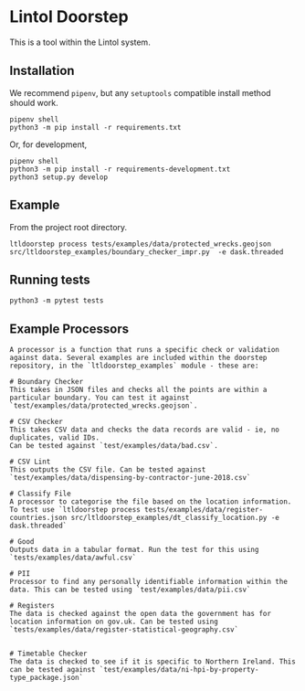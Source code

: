 # Lintol Doorstep

This is a tool within the Lintol system.

## Installation

We recommend `pipenv`, but any `setuptools` compatible install method should work.

    pipenv shell
    python3 -m pip install -r requirements.txt

Or, for development,

    pipenv shell
    python3 -m pip install -r requirements-development.txt
    python3 setup.py develop

## Example

From the project root directory.

    ltldoorstep process tests/examples/data/protected_wrecks.geojson src/ltldoorstep_examples/boundary_checker_impr.py  -e dask.threaded

## Running tests

    python3 -m pytest tests

## Example Processors

    A processor is a function that runs a specific check or validation against data. Several examples are included within the doorstep repository, in the `ltldoorstep_examples` module - these are:

    # Boundary Checker
    This takes in JSON files and checks all the points are within a particular boundary. You can test it against `test/examples/data/protected_wrecks.geojson`.

    # CSV Checker
    This takes CSV data and checks the data records are valid - ie, no duplicates, valid IDs.
    Can be tested against `test/examples/data/bad.csv`.

    # CSV Lint 
    This outputs the CSV file. Can be tested against `test/examples/data/dispensing-by-contractor-june-2018.csv`

    # Classify File
    A processor to categorise the file based on the location information. 
    To test use `ltldoorstep process tests/examples/data/register-countries.json src/ltldoorstep_examples/dt_classify_location.py -e dask.threaded`

    # Good
    Outputs data in a tabular format. Run the test for this using `tests/examples/data/awful.csv`

    # PII 
    Processor to find any personally identifiable information within the data. This can be tested using `test/examples/data/pii.csv`

    # Registers 
    The data is checked against the open data the government has for location information on gov.uk. Can be tested using `tests/examples/data/register-statistical-geography.csv`


    # Timetable Checker
    The data is checked to see if it is specific to Northern Ireland. This can be tested against `test/examples/data/ni-hpi-by-property-type_package.json`
